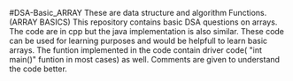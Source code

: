 #DSA-Basic_ARRAY
These are data structure and algorithm Functions. (ARRAY BASICS)
This repository contains basic DSA questions on arrays.
The code are in cpp but the java implementation is also similar.
These code can be used for learning purposes and would be helpfull to learn basic arrays.
The funtion implemented in the code contain driver code( "int main()" funtion in most cases) as well.
Comments are given to understand the code better.
